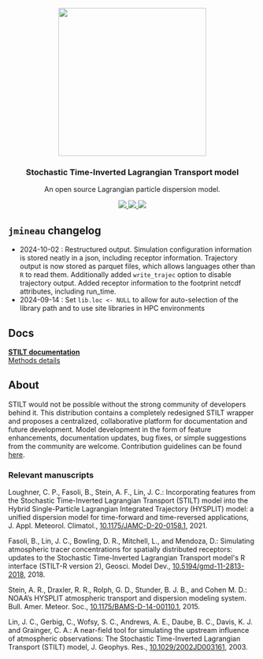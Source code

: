 <p align="center">
  <a href="https://uataq.github.io/stilt/">
    <img src="https://uataq.github.io/stilt/static/img/footprint-circle.png" width=300/>
  </a>
</p>

<h3 align="center">
  Stochastic Time-Inverted Lagrangian Transport model
</h3>

<p align="center">
  An open source Lagrangian particle dispersion model.
</p>

<p align="center">
  <a href="https://github.com/uataq/stilt/actions?query=branch%3Amain">
    <img src="https://github.com/uataq/stilt/workflows/Build%20+%20Test/badge.svg"/>
  </a>
  <a href="https://github.com/uataq/stilt/issues">
    <img src="https://img.shields.io/github/issues/uataq/stilt.svg"/>
  </a>
  <a href="https://uataq.github.io/stilt/">
    <img src="https://img.shields.io/website-up-down-green-red/http/uataq.github.io.svg?label=website"/>
  </a>
</p>

## `jmineau` changelog

- 2024-10-02 : Restructured output. Simulation configuration information is stored neatly in a json, including receptor information. Trajectory output is now stored as parquet files, which allows languages other than `R` to read them. Additionally added `write_trajec` option to disable trajectory output. Added receptor information to the footprint netcdf attributes, including run_time.
- 2024-09-14 : Set `lib.loc <- NULL` to allow for auto-selection of the library path and to use site libraries in HPC environments

## Docs

[**STILT documentation**](https://uataq.github.io/stilt/)  
[Methods details](https://www.geosci-model-dev.net/11/2813/2018/)

## About

STILT would not be possible without the strong community of developers behind it. This distribution contains a completely redesigned STILT wrapper and proposes a centralized, collaborative platform for documentation and future development. Model development in the form of feature enhancements, documentation updates, bug fixes, or simple suggestions from the community are welcome. Contribution guidelines can be found [here](https://uataq.github.io/stilt/#/contribute).

### Relevant manuscripts

Loughner, C. P., Fasoli, B., Stein, A. F., Lin, J. C.: Incorporating features from the Stochastic Time-Inverted Lagrangian Transport (STILT) model into the Hybrid Single-Particle Lagrangian Integrated Trajectory (HYSPLIT) model: a unified dispersion model for time-forward and time-reversed applications, J. Appl. Meteorol. Climatol., [10.1175/JAMC-D-20-0158.1](https://doi.org/10.1175/JAMC-D-20-0158.1), 2021.

Fasoli, B., Lin, J. C., Bowling, D. R., Mitchell, L., and Mendoza, D.: Simulating atmospheric tracer concentrations for spatially distributed receptors: updates to the Stochastic Time-Inverted Lagrangian Transport model's R interface (STILT-R version 2), Geosci. Model Dev., [10.5194/gmd-11-2813-2018](https://doi.org/10.5194/gmd-11-2813-2018), 2018.

Stein, A. R., Draxler, R. R., Rolph, G. D., Stunder, B. J. B., and Cohen M. D.: NOAA’s HYSPLIT atmospheric transport and dispersion modeling system. Bull. Amer. Meteor. Soc., [10.1175/BAMS-D-14-00110.1](https://doi.org/10.1175/BAMS-D-14-00110.1), 2015.

Lin, J. C., Gerbig, C., Wofsy, S. C., Andrews, A. E., Daube, B. C., Davis, K. J. and Grainger, C. A.: A near-field tool for simulating the upstream influence of atmospheric observations: The Stochastic Time-Inverted Lagrangian Transport (STILT) model, J. Geophys. Res., [10.1029/2002JD003161](https://doi.org/10.1029/2002JD003161), 2003.

